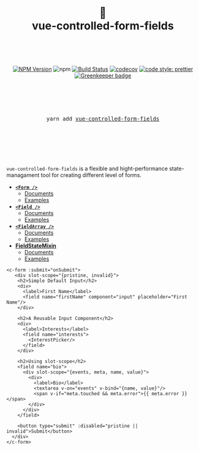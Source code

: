 <div align="center">
  <h1>
    <br/>
    <br/>
    🙌
    <br />
    vue-controlled-form-fields
    <br />
    <br />
    <br />
  </h1>

[![NPM Version](https://img.shields.io/npm/v/vue-controlled-form-fields.svg?style=flat)](https://www.npmjs.com/package/vue-controlled-form-fields)
![npm](https://img.shields.io/npm/dw/vue-controlled-form-fields)
[![Build Status](https://travis-ci.com/alirezavalizade/vue-controlled-form-fields.svg?token=h4WVYN9AxSAEz9ZViSGz&branch=master)](https://travis-ci.com/alirezavalizade/vue-controlled-form-fields)
[![codecov](https://codecov.io/gh/alirezavalizade/vue-controlled-form-fields/branch/master/graph/badge.svg?token=vrLCyAepmW)](https://codecov.io/gh/alirezavalizade/vue-controlled-form-fields)
[![code style: prettier](https://img.shields.io/badge/code_style-prettier-ff69b4.svg?style=flat-square)](https://github.com/prettier/prettier) [![Greenkeeper badge](https://badges.greenkeeper.io/alirezavalizade/vue-controlled-form-fields.svg?token=6c55ea430e85829bf7a100e95c49af7fa4f276d5d37f784029e77d0847347848&ts=1575547459931)](https://greenkeeper.io/)

  <br />
  <br />
  <br />
  <br />
  <pre>yarn add <a href="https://www.npmjs.com/package/vue-controlled-form-fields">vue-controlled-form-fields</a></pre>
  <br />
  <br />
  <br />
  <br />
  <br />
</div>

`vue-controlled-form-fields` is a flexible and hight-performance state-managament tool for creating different level of forms.

- [**`<Form />`**](./docs/api/Form.md)
  - [Documents](./docs/api/Form.md)
  - [Examples]()
- [**`<Field />`**](./docs/api/Field.md)
  - [Documents](./docs/api/Field.md)
  - [Examples]()
- [**`<FieldArray />`**](./docs/api/FieldArray.md)
  - [Documents](./docs/api/FieldArray.md)
  - [Examples]()
- [**FieldStateMixin**](./docs/api/FieldStateMixin.md)
  - [Documents](./docs/api/FieldStateMixin.md)
  - [Examples]()

```vue
<c-form :submit="onSubmit">
   <div slot-scope="{pristine, invalid}">
    <h2>Simple Default Input</h2>
    <div>
      <label>First Name</label>
      <field name="firstName" component="input" placeholder="First Name"/>
    </div>

    <h2>A Reusable Input Component</h2>
    <div>
      <label>Interests</label>
      <field name="interests">
        <InterestPicker/>
      </field>
    </div>

    <h2>Using slot-scope</h2>
    <field name="bio">
      <div slot-scope="{events, meta, name, value}">
        <div>
          <label>Bio</label>
          <textarea v-on="events" v-bind="{name, value}"/>
          <span v-if="meta.touched && meta.error">{{ meta.error }}</span>
        </div>
      </div>
    </field>

    <button type="submit" :disabled="pristine || invalid">Submit</button>
  </div>
</c-form>
```
